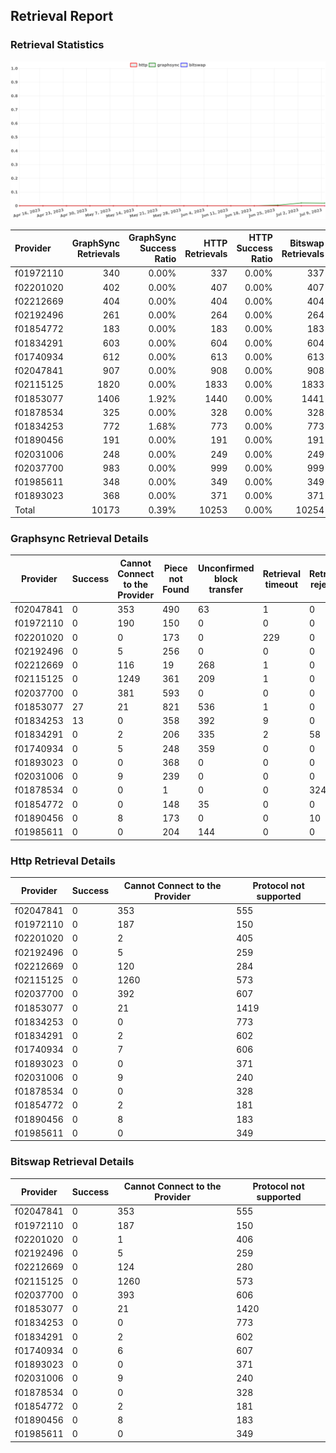 ## Retrieval Report
### Retrieval Statistics
<img src="https://raw.githubusercontent.com/data-preservation-programs/filplus-checker-assets/main/filecoin-project/filecoin-plus-large-datasets/issues/1693/1689069330211.png"/>

| Provider  | GraphSync Retrievals | GraphSync Success Ratio | HTTP Retrievals | HTTP Success Ratio | Bitswap Retrievals | Bitswap Success Ratio |
| :-------- | -------------------: | ----------------------: | --------------: | -----------------: | -----------------: | --------------------: |
| f01972110 |                  340 |                   0.00% |             337 |              0.00% |                337 |                 0.00% |
| f02201020 |                  402 |                   0.00% |             407 |              0.00% |                407 |                 0.00% |
| f02212669 |                  404 |                   0.00% |             404 |              0.00% |                404 |                 0.00% |
| f02192496 |                  261 |                   0.00% |             264 |              0.00% |                264 |                 0.00% |
| f01854772 |                  183 |                   0.00% |             183 |              0.00% |                183 |                 0.00% |
| f01834291 |                  603 |                   0.00% |             604 |              0.00% |                604 |                 0.00% |
| f01740934 |                  612 |                   0.00% |             613 |              0.00% |                613 |                 0.00% |
| f02047841 |                  907 |                   0.00% |             908 |              0.00% |                908 |                 0.00% |
| f02115125 |                 1820 |                   0.00% |            1833 |              0.00% |               1833 |                 0.00% |
| f01853077 |                 1406 |                   1.92% |            1440 |              0.00% |               1441 |                 0.00% |
| f01878534 |                  325 |                   0.00% |             328 |              0.00% |                328 |                 0.00% |
| f01834253 |                  772 |                   1.68% |             773 |              0.00% |                773 |                 0.00% |
| f01890456 |                  191 |                   0.00% |             191 |              0.00% |                191 |                 0.00% |
| f02031006 |                  248 |                   0.00% |             249 |              0.00% |                249 |                 0.00% |
| f02037700 |                  983 |                   0.00% |             999 |              0.00% |                999 |                 0.00% |
| f01985611 |                  348 |                   0.00% |             349 |              0.00% |                349 |                 0.00% |
| f01893023 |                  368 |                   0.00% |             371 |              0.00% |                371 |                 0.00% |
| Total     |                10173 |                   0.39% |           10253 |              0.00% |              10254 |                 0.00% |

### Graphsync Retrieval Details
| Provider  | Success | Cannot Connect to the Provider | Piece not Found | Unconfirmed block transfer | Retrieval timeout | Retrieval rejected | General retrieval failure |
| --------- | ------- | ------------------------------ | --------------- | -------------------------- | ----------------- | ------------------ | ------------------------- |
| f02047841 | 0       | 353                            | 490             | 63                         | 1                 | 0                  | 0                         |
| f01972110 | 0       | 190                            | 150             | 0                          | 0                 | 0                  | 0                         |
| f02201020 | 0       | 0                              | 173             | 0                          | 229               | 0                  | 0                         |
| f02192496 | 0       | 5                              | 256             | 0                          | 0                 | 0                  | 0                         |
| f02212669 | 0       | 116                            | 19              | 268                        | 1                 | 0                  | 0                         |
| f02115125 | 0       | 1249                           | 361             | 209                        | 1                 | 0                  | 0                         |
| f02037700 | 0       | 381                            | 593             | 0                          | 0                 | 0                  | 9                         |
| f01853077 | 27      | 21                             | 821             | 536                        | 1                 | 0                  | 0                         |
| f01834253 | 13      | 0                              | 358             | 392                        | 9                 | 0                  | 0                         |
| f01834291 | 0       | 2                              | 206             | 335                        | 2                 | 58                 | 0                         |
| f01740934 | 0       | 5                              | 248             | 359                        | 0                 | 0                  | 0                         |
| f01893023 | 0       | 0                              | 368             | 0                          | 0                 | 0                  | 0                         |
| f02031006 | 0       | 9                              | 239             | 0                          | 0                 | 0                  | 0                         |
| f01878534 | 0       | 0                              | 1               | 0                          | 0                 | 324                | 0                         |
| f01854772 | 0       | 0                              | 148             | 35                         | 0                 | 0                  | 0                         |
| f01890456 | 0       | 8                              | 173             | 0                          | 0                 | 10                 | 0                         |
| f01985611 | 0       | 0                              | 204             | 144                        | 0                 | 0                  | 0                         |

### Http Retrieval Details
| Provider  | Success | Cannot Connect to the Provider | Protocol not supported |
| --------- | ------- | ------------------------------ | ---------------------- |
| f02047841 | 0       | 353                            | 555                    |
| f01972110 | 0       | 187                            | 150                    |
| f02201020 | 0       | 2                              | 405                    |
| f02192496 | 0       | 5                              | 259                    |
| f02212669 | 0       | 120                            | 284                    |
| f02115125 | 0       | 1260                           | 573                    |
| f02037700 | 0       | 392                            | 607                    |
| f01853077 | 0       | 21                             | 1419                   |
| f01834253 | 0       | 0                              | 773                    |
| f01834291 | 0       | 2                              | 602                    |
| f01740934 | 0       | 7                              | 606                    |
| f01893023 | 0       | 0                              | 371                    |
| f02031006 | 0       | 9                              | 240                    |
| f01878534 | 0       | 0                              | 328                    |
| f01854772 | 0       | 2                              | 181                    |
| f01890456 | 0       | 8                              | 183                    |
| f01985611 | 0       | 0                              | 349                    |

### Bitswap Retrieval Details
| Provider  | Success | Cannot Connect to the Provider | Protocol not supported |
| --------- | ------- | ------------------------------ | ---------------------- |
| f02047841 | 0       | 353                            | 555                    |
| f01972110 | 0       | 187                            | 150                    |
| f02201020 | 0       | 1                              | 406                    |
| f02192496 | 0       | 5                              | 259                    |
| f02212669 | 0       | 124                            | 280                    |
| f02115125 | 0       | 1260                           | 573                    |
| f02037700 | 0       | 393                            | 606                    |
| f01853077 | 0       | 21                             | 1420                   |
| f01834253 | 0       | 0                              | 773                    |
| f01834291 | 0       | 2                              | 602                    |
| f01740934 | 0       | 6                              | 607                    |
| f01893023 | 0       | 0                              | 371                    |
| f02031006 | 0       | 9                              | 240                    |
| f01878534 | 0       | 0                              | 328                    |
| f01854772 | 0       | 2                              | 181                    |
| f01890456 | 0       | 8                              | 183                    |
| f01985611 | 0       | 0                              | 349                    |
